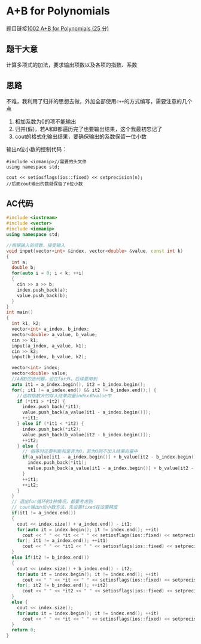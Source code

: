 # A+B for Polynomials
题目链接[1002 A+B for Polynomials (25 分)](https://pintia.cn/problem-sets/994805342720868352/problems/994805526272000000)

## 题干大意

计算多项式的加法，要求输出项数以及各项的指数、系数

## 思路

不难，我利用了归并的思想去做，外加全部使用`c++`的方式编写，需要注意的几个点

1.  相加系数为0的项不能输出
2.  归并(假)，若A和B都遍历完了也要输出结果，这个我最初忘记了
3.  cout的格式化输出结果，要确保输出的系数保留一位小数

输出n位小数的控制代码：

    #include <iomanip>//需要的头文件
    using namespace std;
    
    cout << setiosflags(ios::fixed) << setprecision(n);
    //后面cout输出的数就保留了n位小数

## AC代码
```cpp linenums='1'
#include <iostream>
#include <vector>
#include <iomanip>
using namespace std;

//根据输入的项数，接受输入
void input(vector<int> &index, vector<double> &value, const int k)
{
  int a;
  double b;
  for(auto i = 0; i < k; ++i)
  {
    cin >> a >> b;
    index.push_back(a);
    value.push_back(b);
  }
}
int main()
{
  int k1, k2;
  vector<int> a_index, b_index;
  vector<double> a_value, b_value;
  cin >> k1;
  input(a_index, a_value, k1);
  cin >> k2;
  input(b_index, b_value, k2);

  vector<int> index;
  vector<double> value;
  //A和B的迭代器，设在for外，后续要用到
  auto it1 = a_index.begin(), it2 = b_index.begin();
  for(; it1 != a_index.end() && it2 != b_index.end();) {
    //选取指数大的存入结果向量index和value中
    if (*it1 > *it2) {
      index.push_back(*it1);
      value.push_back(a_value[it1 - a_index.begin()]);
      ++it1;
    } else if (*it1 < *it2) {
      index.push_back(*it2);
      value.push_back(b_value[it2 - b_index.begin()]);
      ++it2;
    } else {
      // 相等时还要判断和是否为0，若为0则不加入结果向量中
      if(a_value[it1 - a_index.begin()] + b_value[it2 - b_index.begin()]){
        index.push_back(*it1);
        value.push_back(a_value[it1 - a_index.begin()] + b_value[it2 - b_index.begin()]);
      }
      ++it1;
      ++it2;
    }
  }
  // 退出for循环的3种情况，都要考虑到
  // cout输出n位小数方法，先设置fixed在设置精度
  if(it1 != a_index.end())
  {
    cout << index.size() + a_index.end() - it1;
    for(auto it = index.begin(); it != index.end(); ++it)
      cout << " " << *it << " " << setiosflags(ios::fixed) << setprecision(1) << value[it - index.begin()];
    for(; it1 != a_index.end(); ++it1)
      cout << " " << *it1 << " " << setiosflags(ios::fixed) << setprecision(1) << a_value[it1 - a_index.begin()];
  }
  else if(it2 != b_index.end())
  {
    cout << index.size() + b_index.end() - it2;
    for(auto it = index.begin(); it != index.end(); ++it)
      cout << " " << *it << " " << setiosflags(ios::fixed) << setprecision(1) << value[it - index.begin()];
    for(; it2 != b_index.end(); ++it2)
      cout << " " << *it2 << " " << setiosflags(ios::fixed) << setprecision(1) << b_value[it2 - b_index.begin()];
  }
  else {
    cout << index.size();
    for(auto it = index.begin(); it != index.end(); ++it)
      cout << " " << *it << " " << setiosflags(ios::fixed) << setprecision(1) << value[it - index.begin()];
  }
  return 0;
}
```
